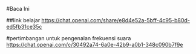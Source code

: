 #Baca Ini

##link belajar
https://chat.openai.com/share/e8d4e52a-5bff-4c95-b80d-ed5fb31ce35c


#pertimbangan untuk pengenalan frekuensi suara
https://chat.openai.com/c/30492a74-6a0e-42b9-a0b1-348c090b7f9e

